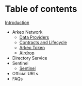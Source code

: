 # Table of contents

[Introduction](README.md)

* Arkeo Network
  * [Data Providers](arkeo/providers.md)  
  * [Contracts and Lifecycle](arkeo/conrtacts.md)
  * [Arkeo Token](arkeo/token.md)
  * [Airdrop](arkeo/airdrop.md)
* Directory Service
* Sentinel
  * [Sentinel](sentinel/sentinel.md)
* Official URLs
* FAQs